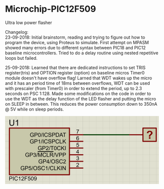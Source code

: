 # Microchip-PIC12F509
Ultra low power flasher

Changelog:<br>
23-09-2018: Initial brainstorm, reading and trying to figure out how to program the device, using Proteus to simulate. First attempt on MPASM showed many errors due to different syntax between PIC18 and PIC12 baseline microcontrollers. Tried to do a delay routine using nested repetitive loops but failed. <br>

25-09-2018: Learned that there are dedicated instructions to set TRIS register(tris) and OPTION register (option) on baseline micros Timer0 module doesn't have overflow flag! Larned that WDT wakes up the micro and it has an period time of 18ms between overflows, WDT can be used with prescaler (from Timer0) in order to extend the period, up to 2.3 seconds on PSC 1:128. Made some modifications on the code in order to use the WDT as the delay function of the LED flasher and putting the micro on SLEEP in between. This reduces the power consumption down to 350nA @ 5V while on sleep periods.

<img src="image.PNG">
